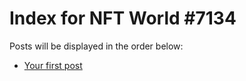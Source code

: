 # Index for NFT World #7134
Posts will be displayed in the order below:

- [Your first post](./001-first.md)

